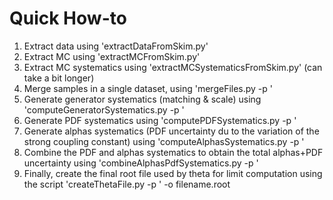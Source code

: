 # Quick How-to

1. Extract data using 'extractDataFromSkim.py'
2. Extract MC using 'extractMCFromSkim.py'
3. Extract MC systematics using 'extractMCSystematicsFromSkim.py' (can take a bit longer)
4. Merge samples in a single dataset, using 'mergeFiles.py -p <path to folder where theta files are located>'
5. Generate generator systematics (matching & scale) using 'computeGeneratorSystematics.py -p <path to folder where theta files are located>'
6. Generate PDF systematics using 'computePDFSystematics.py -p <path to folder where theta files are located>'
7. Generate alphas systematics (PDF uncertainty du to the variation of the strong coupling constant) using 'computeAlphasSystematics.py -p <path to folder where theta files are located>'
8. Combine the PDF and alphas systematics to obtain the total alphas+PDF uncertainty using 'combineAlphasPdfSystematics.py -p <path to folder where theta files are located>'
9. Finally, create the final root file used by theta for limit computation using the script 'createThetaFile.py -p <path to folder where theta files are located>' -o filename.root
